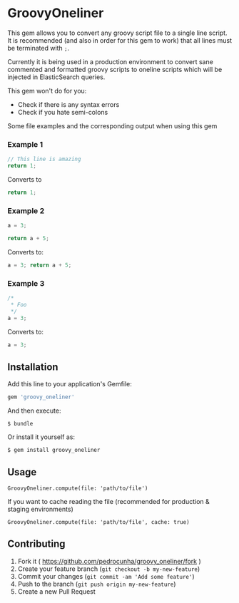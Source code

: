 # GroovyOneliner

This gem allows you to convert any groovy script file to a single line script. It is recommended (and also in order for this gem to work) that all lines must be terminated with `;`.

Currently it is being used in a production environment to convert sane commented and formatted groovy scripts to oneline scripts which will be injected in ElasticSearch queries.

This gem won't do for you:
- Check if there is any syntax errors
- Check if you hate semi-colons

Some file examples and the corresponding output when using this gem

### Example 1

```groovy
// This line is amazing
return 1;
```

Converts to
```groovy
return 1;
```

### Example 2

```groovy
a = 3;

return a + 5;
```

Converts to:
```groovy
a = 3; return a + 5;
```

### Example 3
```groovy
/*
 * Foo
 */
a = 3;
```

Converts to:
```groovy
a = 3;
```

## Installation

Add this line to your application's Gemfile:

```ruby
gem 'groovy_oneliner'
```

And then execute:

    $ bundle

Or install it yourself as:

    $ gem install groovy_oneliner

## Usage

```
GroovyOneliner.compute(file: 'path/to/file')
```

If you want to cache reading the file (recommended for production & staging environments)

```
GroovyOneliner.compute(file: 'path/to/file', cache: true)
```

## Contributing

1. Fork it ( https://github.com/pedrocunha/groovy_oneliner/fork )
2. Create your feature branch (`git checkout -b my-new-feature`)
3. Commit your changes (`git commit -am 'Add some feature'`)
4. Push to the branch (`git push origin my-new-feature`)
5. Create a new Pull Request
